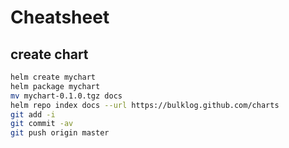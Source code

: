 # Cheatsheet

## create chart

```bash
helm create mychart
helm package mychart
mv mychart-0.1.0.tgz docs
helm repo index docs --url https://bulklog.github.com/charts
git add -i
git commit -av
git push origin master
```